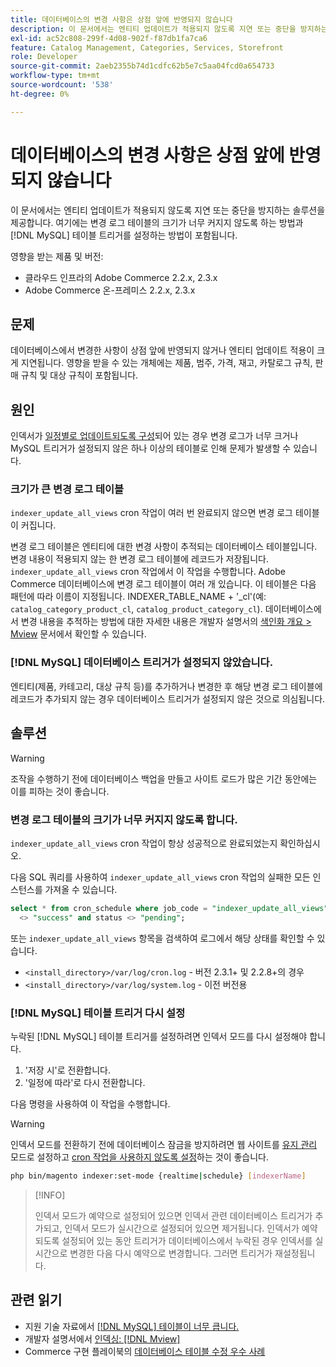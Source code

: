 ```yaml
---
title: 데이터베이스의 변경 사항은 상점 앞에 반영되지 않습니다
description: 이 문서에서는 엔티티 업데이트가 적용되지 않도록 지연 또는 중단을 방지하는 솔루션을 제공합니다. 여기에는 변경 로그 테이블의 크기가 너무 커지지 않도록 하는 방법과  [!DNL MySQL] 테이블 트리거를 설정하는 방법이 포함됩니다.
exl-id: ac52c808-299f-4d08-902f-f87db1fa7ca6
feature: Catalog Management, Categories, Services, Storefront
role: Developer
source-git-commit: 2aeb2355b74d1cdfc62b5e7c5aa04fcd0a654733
workflow-type: tm+mt
source-wordcount: '538'
ht-degree: 0%

---
```


# 데이터베이스의 변경 사항은 상점 앞에 반영되지 않습니다

이 문서에서는 엔티티 업데이트가 적용되지 않도록 지연 또는 중단을 방지하는 솔루션을 제공합니다. 여기에는 변경 로그 테이블의 크기가 너무 커지지 않도록 하는 방법과 [!DNL MySQL] 테이블 트리거를 설정하는 방법이 포함됩니다.

영향을 받는 제품 및 버전:

* 클라우드 인프라의 Adobe Commerce 2.2.x, 2.3.x
* Adobe Commerce 온-프레미스 2.2.x, 2.3.x

## 문제

데이터베이스에서 변경한 사항이 상점 앞에 반영되지 않거나 엔티티 업데이트 적용이 크게 지연됩니다. 영향을 받을 수 있는 개체에는 제품, 범주, 가격, 재고, 카탈로그 규칙, 판매 규칙 및 대상 규칙이 포함됩니다.

## 원인

인덱서가 [일정별로 업데이트되도록 구성](https://experienceleague.adobe.com/en/docs/commerce-operations/configuration-guide/cli/manage-indexers#configure-indexers)되어 있는 경우 변경 로그가 너무 크거나 MySQL 트리거가 설정되지 않은 하나 이상의 테이블로 인해 문제가 발생할 수 있습니다.

### 크기가 큰 변경 로그 테이블

`indexer_update_all_views` cron 작업이 여러 번 완료되지 않으면 변경 로그 테이블이 커집니다.

변경 로그 테이블은 엔티티에 대한 변경 사항이 추적되는 데이터베이스 테이블입니다. 변경 내용이 적용되지 않는 한 변경 로그 테이블에 레코드가 저장됩니다. `indexer_update_all_views` cron 작업에서 이 작업을 수행합니다. Adobe Commerce 데이터베이스에 변경 로그 테이블이 여러 개 있습니다. 이 테이블은 다음 패턴에 따라 이름이 지정됩니다. INDEXER\_TABLE\_NAME + &#39;\_cl&#39;(예: `catalog_category_product_cl`, `catalog_product_category_cl`). 데이터베이스에서 변경 내용을 추적하는 방법에 대한 자세한 내용은 개발자 설명서의 [색인화 개요 > Mview](https://developer.adobe.com/commerce/php/development/components/indexing/#mview) 문서에서 확인할 수 있습니다.

### [!DNL MySQL] 데이터베이스 트리거가 설정되지 않았습니다.

엔티티(제품, 카테고리, 대상 규칙 등)를 추가하거나 변경한 후 해당 변경 로그 테이블에 레코드가 추가되지 않는 경우 데이터베이스 트리거가 설정되지 않은 것으로 의심됩니다.

## 솔루션

>[!WARNING]
>
>조작을 수행하기 전에 데이터베이스 백업을 만들고 사이트 로드가 많은 기간 동안에는 이를 피하는 것이 좋습니다.

### 변경 로그 테이블의 크기가 너무 커지지 않도록 합니다.

`indexer_update_all_views` cron 작업이 항상 성공적으로 완료되었는지 확인하십시오.

다음 SQL 쿼리를 사용하여 `indexer_update_all_views` cron 작업의 실패한 모든 인스턴스를 가져올 수 있습니다.

```sql
select * from cron_schedule where job_code = "indexer_update_all_views" and status
  <> "success" and status <> "pending";
```

또는 `indexer_update_all_views` 항목을 검색하여 로그에서 해당 상태를 확인할 수 있습니다.

* `<install_directory>/var/log/cron.log` - 버전 2.3.1+ 및 2.2.8+의 경우
* `<install_directory>/var/log/system.log` - 이전 버전용

### [!DNL MySQL] 테이블 트리거 다시 설정

누락된 [!DNL MySQL] 테이블 트리거를 설정하려면 인덱서 모드를 다시 설정해야 합니다.

1. &#39;저장 시&#39;로 전환합니다.
1. &#39;일정에 따라&#39;로 다시 전환합니다.

다음 명령을 사용하여 이 작업을 수행합니다.

>[!WARNING]
>
>인덱서 모드를 전환하기 전에 데이터베이스 잠금을 방지하려면 웹 사이트를 [유지 관리](https://experienceleague.adobe.com/docs/commerce-operations/configuration-guide/setup/application-modes.html#maintenance-mode) 모드로 설정하고 [cron 작업을 사용하지 않도록 설정](https://experienceleague.adobe.com/docs/commerce-cloud-service/user-guide/configure/app/properties/crons-property.html#disable-cron-jobs)하는 것이 좋습니다.

```bash
php bin/magento indexer:set-mode {realtime|schedule} [indexerName]
```

>[!INFO]
>
>인덱서 모드가 예약으로 설정되어 있으면 인덱서 관련 데이터베이스 트리거가 추가되고, 인덱서 모드가 실시간으로 설정되어 있으면 제거됩니다. 인덱서가 예약되도록 설정되어 있는 동안 트리거가 데이터베이스에서 누락된 경우 인덱서를 실시간으로 변경한 다음 다시 예약으로 변경합니다. 그러면 트리거가 재설정됩니다.

## 관련 읽기

* 지원 기술 자료에서 [[!DNL MySQL] 테이블이 너무 큽니다.](https://experienceleague.adobe.com/en/docs/commerce-knowledge-base/kb/troubleshooting/database/mysql-tables-are-too-large)
* 개발자 설명서에서 [인덱싱: [!DNL Mview]](https://developer.adobe.com/commerce/php/development/components/indexing/#mview)
* Commerce 구현 플레이북의 [데이터베이스 테이블 수정 우수 사례](https://experienceleague.adobe.com/en/docs/commerce-operations/implementation-playbook/best-practices/development/modifying-core-and-third-party-tables#why-adobe-recommends-avoiding-modifications)
